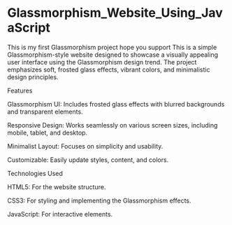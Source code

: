 # Glassmorphism_Website_Using_JavaScript
 This is my first Glassmorphism project hope you support
This is a simple Glassmorphism-style website designed to showcase a visually appealing user interface using the Glassmorphism design trend. The project emphasizes soft, frosted glass effects, vibrant colors, and minimalistic design principles.

Features

Glassmorphism UI: Includes frosted glass effects with blurred backgrounds and transparent elements.

Responsive Design: Works seamlessly on various screen sizes, including mobile, tablet, and desktop.

Minimalist Layout: Focuses on simplicity and usability.

Customizable: Easily update styles, content, and colors.

Technologies Used

HTML5: For the website structure.

CSS3: For styling and implementing the Glassmorphism effects.

JavaScript: For interactive elements. 
